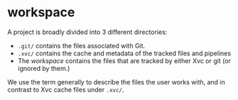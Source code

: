# workspace

A project is broadly divided into 3 different directories:
- `.git/` contains the files associated with Git.
- `.xvc/` contains the cache and metadata of the tracked files and pipelines
- The *workspace* contains the files that are tracked by either Xvc or git (or ignored by them.)

We use the term generally to describe the files the user works with, and in contrast to Xvc cache files under `.xvc/`.

